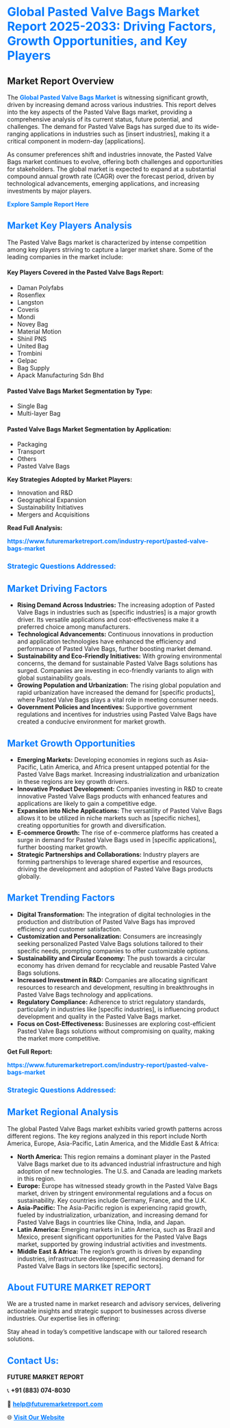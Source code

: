 <h1 style="color: #007BFF;">Global Pasted Valve Bags Market Report 2025-2033: Driving Factors, Growth Opportunities, and Key Players</h1>

<section id="overview">
<h2>Market Report Overview</h2>
<p>The <a href="https://www.futuremarketreport.com/industry-report/pasted-valve-bags-market" style="color: #007BFF; text-decoration: none;"><strong>Global Pasted Valve Bags Market</strong></a> is witnessing significant growth, driven by increasing demand across various industries. This report delves into the key aspects of the Pasted Valve Bags market, providing a comprehensive analysis of its current status, future potential, and challenges. The demand for Pasted Valve Bags has surged due to its wide-ranging applications in industries such as [insert industries], making it a critical component in modern-day [applications].</p>
<p>As consumer preferences shift and industries innovate, the Pasted Valve Bags market continues to evolve, offering both challenges and opportunities for stakeholders. The global market is expected to expand at a substantial compound annual growth rate (CAGR) over the forecast period, driven by technological advancements, emerging applications, and increasing investments by major players.</p>
</section>

<section id="overview">
<p><a href="https://www.futuremarketreport.com/request-sample/reportId=111178" style="color: #007BFF; text-decoration: none;"><strong>Explore Sample Report Here</strong></a></p>
</section>

<section id="key-players">
<h2 style="color: #007BFF;">Market Key Players Analysis</h2>
<p>The Pasted Valve Bags market is characterized by intense competition among key players striving to capture a larger market share. Some of the leading companies in the market include:</p>
<h4>Key Players Covered in the Pasted Valve Bags Report:</h4>
<ul><li>Daman Polyfabs</li><li>Rosenflex</li><li>Langston</li><li>Coveris</li><li>Mondi</li><li>Novey Bag</li><li>Material Motion</li><li>Shinil PNS</li><li>United Bag</li><li>Trombini</li><li>Gelpac</li><li>Bag Supply</li><li>Apack Manufacturing Sdn Bhd</li></ul>
<h4>Pasted Valve Bags Market Segmentation by Type:</h4>
<ul><li>Single Bag</li><li>Multi-layer Bag</li></ul>

<h4>Pasted Valve Bags Market Segmentation by Application:</h4>
<ul><li>Packaging</li><li>Transport</li><li>Others</li><li>Pasted Valve Bags</li></ul>
<p><strong>Key Strategies Adopted by Market Players:</strong></p>
<ul>
<li>Innovation and R&D</li>
<li>Geographical Expansion</li>
<li>Sustainability Initiatives</li>
<li>Mergers and Acquisitions</li>
</ul>
</section>

<section>
<p><strong>Read Full Analysis: </strong></p><a href="https://www.futuremarketreport.com/industry-report/pasted-valve-bags-market" style="color: #007BFF; text-decoration: none;"><strong>https://www.futuremarketreport.com/industry-report/pasted-valve-bags-market</strong></a>
<h3 style="color: #007BFF;">Strategic Questions Addressed:</h3>
</section>

<section id="driving-factors">
<h2 style="color: #007BFF;">Market Driving Factors</h2>
<ul>
<li><strong>Rising Demand Across Industries:</strong> The increasing adoption of Pasted Valve Bags in industries such as [specific industries] is a major growth driver. Its versatile applications and cost-effectiveness make it a preferred choice among manufacturers.</li>
<li><strong>Technological Advancements:</strong> Continuous innovations in production and application technologies have enhanced the efficiency and performance of Pasted Valve Bags, further boosting market demand.</li>
<li><strong>Sustainability and Eco-Friendly Initiatives:</strong> With growing environmental concerns, the demand for sustainable Pasted Valve Bags solutions has surged. Companies are investing in eco-friendly variants to align with global sustainability goals.</li>
<li><strong>Growing Population and Urbanization:</strong> The rising global population and rapid urbanization have increased the demand for [specific products], where Pasted Valve Bags plays a vital role in meeting consumer needs.</li>
<li><strong>Government Policies and Incentives:</strong> Supportive government regulations and incentives for industries using Pasted Valve Bags have created a conducive environment for market growth.</li>
</ul>
</section>

<section id="growth-opportunities">
<h2 style="color: #007BFF;">Market Growth Opportunities</h2>
<ul>
<li><strong>Emerging Markets:</strong> Developing economies in regions such as Asia-Pacific, Latin America, and Africa present untapped potential for the Pasted Valve Bags market. Increasing industrialization and urbanization in these regions are key growth drivers.</li>
<li><strong>Innovative Product Development:</strong> Companies investing in R&D to create innovative Pasted Valve Bags products with enhanced features and applications are likely to gain a competitive edge.</li>
<li><strong>Expansion into Niche Applications:</strong> The versatility of Pasted Valve Bags allows it to be utilized in niche markets such as [specific niches], creating opportunities for growth and diversification.</li>
<li><strong>E-commerce Growth:</strong> The rise of e-commerce platforms has created a surge in demand for Pasted Valve Bags used in [specific applications], further boosting market growth.</li>
<li><strong>Strategic Partnerships and Collaborations:</strong> Industry players are forming partnerships to leverage shared expertise and resources, driving the development and adoption of Pasted Valve Bags products globally.</li>
</ul>
</section>

<section id="trending-factors">
<h2 style="color: #007BFF;">Market Trending Factors</h2>
<ul>
<li><strong>Digital Transformation:</strong> The integration of digital technologies in the production and distribution of Pasted Valve Bags has improved efficiency and customer satisfaction.</li>
<li><strong>Customization and Personalization:</strong> Consumers are increasingly seeking personalized Pasted Valve Bags solutions tailored to their specific needs, prompting companies to offer customizable options.</li>
<li><strong>Sustainability and Circular Economy:</strong> The push towards a circular economy has driven demand for recyclable and reusable Pasted Valve Bags solutions.</li>
<li><strong>Increased Investment in R&D:</strong> Companies are allocating significant resources to research and development, resulting in breakthroughs in Pasted Valve Bags technology and applications.</li>
<li><strong>Regulatory Compliance:</strong> Adherence to strict regulatory standards, particularly in industries like [specific industries], is influencing product development and quality in the Pasted Valve Bags market.</li>
<li><strong>Focus on Cost-Effectiveness:</strong> Businesses are exploring cost-efficient Pasted Valve Bags solutions without compromising on quality, making the market more competitive.</li>
</ul>
</section>

<section>
<p><strong>Get Full Report: </strong></p><a href="https://www.futuremarketreport.com/industry-report/pasted-valve-bags-market" style="color: #007BFF; text-decoration: none;"><strong>https://www.futuremarketreport.com/industry-report/pasted-valve-bags-market</strong></a>
<h3 style="color: #007BFF;">Strategic Questions Addressed:</h3>
</section>


<section id="regional-analysis">
<h2 style="color: #007BFF;">Market Regional Analysis</h2>
<p>The global Pasted Valve Bags market exhibits varied growth patterns across different regions. The key regions analyzed in this report include North America, Europe, Asia-Pacific, Latin America, and the Middle East & Africa:</p>
<ul>
<li><strong>North America:</strong> This region remains a dominant player in the Pasted Valve Bags market due to its advanced industrial infrastructure and high adoption of new technologies. The U.S. and Canada are leading markets in this region.</li>
<li><strong>Europe:</strong> Europe has witnessed steady growth in the Pasted Valve Bags market, driven by stringent environmental regulations and a focus on sustainability. Key countries include Germany, France, and the U.K.</li>
<li><strong>Asia-Pacific:</strong> The Asia-Pacific region is experiencing rapid growth, fueled by industrialization, urbanization, and increasing demand for Pasted Valve Bags in countries like China, India, and Japan.</li>
<li><strong>Latin America:</strong> Emerging markets in Latin America, such as Brazil and Mexico, present significant opportunities for the Pasted Valve Bags market, supported by growing industrial activities and investments.</li>
<li><strong>Middle East & Africa:</strong> The region’s growth is driven by expanding industries, infrastructure development, and increasing demand for Pasted Valve Bags in sectors like [specific sectors].</li>
</ul>
</section>

<footer>
<h2 style="color: #007BFF;">About FUTURE MARKET REPORT</h2>
<p>We are a trusted name in market research and advisory services, delivering actionable insights and strategic support to businesses across diverse industries. Our expertise lies in offering:</p>

<p>Stay ahead in today’s competitive landscape with our tailored research solutions.</p>

<h2 style="color: #007BFF;">Contact Us:</h2>
<p><strong>FUTURE MARKET REPORT</strong></p>
<p>📞 <strong>+91 (883) 074-8030</strong></p>
<p>📧 <strong><a href="mailto:help@futuremarketreport.com" style="color: #007BFF;">help@futuremarketreport.com</a></strong></p>
<p>🌐 <strong><a href="https://www.futuremarketreport.com/" style="color: #007BFF;">Visit Our Website</a></strong></p>
</footer>